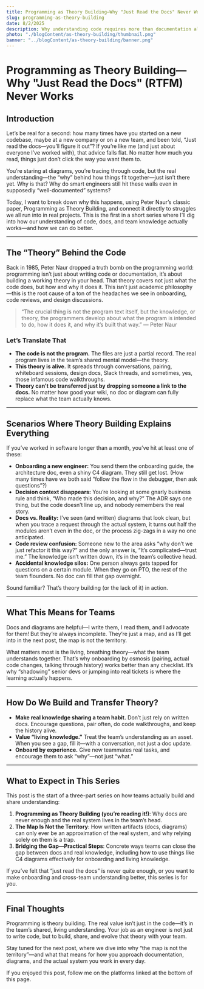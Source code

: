 ```yaml
---
title: Programming as Theory Building—Why "Just Read the Docs" Never Works
slug: programming-as-theory-building
date: 8/2/2025
description: Why understanding code requires more than documentation alone.
photo: "./blogContent/as-theory-building/thumbnail.png"
banner: "../blogContent/as-theory-building/banner.png"
---
```


# Programming as Theory Building—Why "Just Read the Docs" (RTFM) Never Works

## Introduction

Let’s be real for a second: how many times have you started on a new codebase, maybe at a new company or on a new team, and been told, “Just read the docs—you’ll figure it out”? If you’re like me (and just about everyone I’ve worked with), that advice falls flat. No matter how much you read, things just don’t click the way you want them to.

You’re staring at diagrams, you’re tracing through code, but the real understanding—the “why” behind how things fit together—just isn’t there yet. Why is that? Why do smart engineers still hit these walls even in supposedly “well-documented” systems?

Today, I want to break down why this happens, using Peter Naur’s classic paper, Programming as Theory Building, and connect it directly to struggles we all run into in real projects. This is the first in a short series where I’ll dig into how our understanding of code, docs, and team knowledge actually works—and how we can do better.

---

## The “Theory” Behind the Code

Back in 1985, Peter Naur dropped a truth bomb on the programming world: programming isn’t just about writing code or documentation, it’s about building a working theory in your head. That theory covers not just what the code does, but how and why it does it. This isn’t just academic philosophy—this is the root cause of a ton of the headaches we see in onboarding, code reviews, and design discussions.

> “The crucial thing is not the program text itself, but the knowledge, or theory, the programmers develop about what the program is intended to do, how it does it, and why it’s built that way.” — Peter Naur

### Let’s Translate That

- **The code is not the program.** The files are just a partial record. The real program lives in the team’s shared mental model—the theory.
- **This theory is alive.** It spreads through conversations, pairing, whiteboard sessions, design docs, Slack threads, and sometimes, yes, those infamous code walkthroughs.
- **Theory can’t be transferred just by dropping someone a link to the docs.** No matter how good your wiki, no doc or diagram can fully replace what the team actually knows.

---

## Scenarios Where Theory Building Explains Everything

If you’ve worked in software longer than a month, you’ve hit at least one of these:

- **Onboarding a new engineer:** You send them the onboarding guide, the architecture doc, even a shiny C4 diagram. They still get lost. (How many times have we both said “follow the flow in the debugger, then ask questions”?)
- **Decision context disappears:** You’re looking at some gnarly business rule and think, “Who made this decision, and why?” The ADR says one thing, but the code doesn’t line up, and nobody remembers the real story.
- **Docs vs. Reality:** I’ve seen (and written) diagrams that look clean, but when you trace a request through the actual system, it turns out half the modules aren’t even in the doc, or the process zig-zags in a way no one anticipated.
- **Code review confusion:** Someone new to the area asks “why don’t we just refactor it this way?” and the only answer is, “It’s complicated—trust me.” The knowledge isn’t written down, it’s in the team’s collective head.
- **Accidental knowledge silos:** One person always gets tapped for questions on a certain module. When they go on PTO, the rest of the team flounders. No doc can fill that gap overnight.

Sound familiar? That’s theory building (or the lack of it) in action.

---

## What This Means for Teams

Docs and diagrams are helpful—I write them, I read them, and I advocate for them! But they’re always incomplete. They’re just a map, and as I’ll get into in the next post, the map is not the territory.

What matters most is the living, breathing theory—what the team understands together. That’s why onboarding by osmosis (pairing, actual code changes, talking through history) works better than any checklist. It’s why “shadowing” senior devs or jumping into real tickets is where the learning actually happens.

---

## How Do We Build and Transfer Theory?

- **Make real knowledge sharing a team habit.** Don’t just rely on written docs. Encourage questions, pair often, do code walkthroughs, and keep the history alive.
- **Value “living knowledge.”** Treat the team’s understanding as an asset. When you see a gap, fill it—with a conversation, not just a doc update.
- **Onboard by experience.** Give new teammates real tasks, and encourage them to ask “why”—not just “what.”

---

## What to Expect in This Series

This post is the start of a three-part series on how teams actually build and share understanding:

1. **Programming as Theory Building (you’re reading it!)**: Why docs are never enough and the real system lives in the team’s head.
2. **The Map Is Not the Territory**: How written artifacts (docs, diagrams) can only ever be an approximation of the real system, and why relying solely on them is a trap.
3. **Bridging the Gap—Practical Steps**: Concrete ways teams can close the gap between docs and real knowledge, including how to use things like C4 diagrams effectively for onboarding and living knowledge.

If you’ve felt that “just read the docs” is never quite enough, or you want to make onboarding and cross-team understanding better, this series is for you.

---

## Final Thoughts

Programming is theory building.
The real value isn’t just in the code—it’s in the team’s shared, living understanding.
Your job as an engineer is not just to write code, but to build, share, and evolve that theory with your team.

Stay tuned for the next post, where we dive into why “the map is not the territory”—and what that means for how you approach documentation, diagrams, and the actual system you work in every day.

If you enjoyed this post, follow me on the platforms linked at the bottom of this page.
